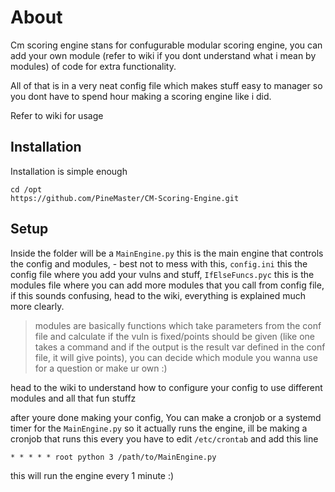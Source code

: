 # About

Cm scoring engine stans for confugurable modular scoring engine, you can add your own module (refer to wiki if you dont understand what i mean by modules) of code for extra functionality.

All of that is in a very neat config file which makes stuff easy to manager so you dont have to spend hour making a scoring engine like i did.

Refer to wiki for usage


## Installation
Installation is simple enough
```
cd /opt
https://github.com/PineMaster/CM-Scoring-Engine.git
```

## Setup

Inside the folder will be a `MainEngine.py` this is the main engine that controls the config and modules, -  best not to mess with this, `config.ini` this the config file where you add your vulns and stuff, `IfElseFuncs.pyc` this is the modules file where you can add more modules that you call from config file, if this sounds confusing, head to the wiki, everything is explained much more clearly.

> modules are basically functions which take parameters from the conf file and calculate if the vuln is fixed/points should be given (like one takes a command and if the output is the result var defined in the conf file, it will give points), you can decide which module you wanna use for a question or make ur own :)

head to the wiki to understand how to configure your config to use different modules and all that fun stuffz

after youre done making your config, You can make a cronjob or a systemd timer for the `MainEngine.py` so it actually runs the engine, ill be making a cronjob that runs this every 
you have to edit `/etc/crontab` and add this line

```
* * * * * root python 3 /path/to/MainEngine.py
```

this will run the engine every 1 minute :)

